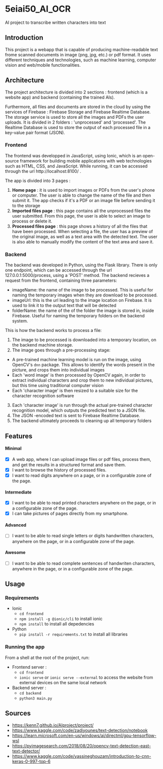 # 5eiai50_AI_OCR
AI project to transcribe written characters into text

## Introduction
This project is a webapp that is capable of producing machine-readable text frome scanned documents in image (png, jpg, etc.) or pdf format.
It uses different techniques and technologies, such as machine learning, computer vision and web/mobile functionalities.

## Architecture
The project architecture is divided into 2 sections : frontend (which is a website app) and backend (containing the trained AIs).

Furthermore, all files and documents are stored in the cloud by using the services of Firebase : Firebase Storage and Firebase Realtime Database.
The storage service is used to store all the images and PDFs the user uploads. It is divided in 2 folders : 'unprocessed' and 'processed'. The Realtime Database is used to store the output of each processed file in a key-value pair format (JSON).

### Frontend
The frontend was developped in JavaScript, using Ionic, which is an open-source framework for building mobile applications with web technologies such as HTML, CSS, and JavaScript. While running, it can be accessed through the url http://localhost:8100/ .

The app is divided into 3 pages :
1. **Home page** : it is used to import images or PDFs from the user's phone or computer. The user is able to change the name of the file and then submit it.
The app checks if it's a PDF or an image file before sending it to the storage
2. **Imported files page** : this page contains all the unprocessed files the user submitted. From this page, the user is able to select an image to process or delete it.
3. **Processed files page** : this page shows a history of all the files that have been processed. When selecting a file, the user has a preview of the original image, as well as a text area with the detected text. The user is also able to manually modify the content of the text area and save it.


### Backend
The backend was developed in Python, using the Flask library. There is only one endpoint, which can be accessed through the url 127.0.0.1:5000/process, using a 'POST' method. The backend recieves a request from the frontend, containing three parameters: 
- imageName: the name of the image to be processed. This is useful for naming the temporary images when they are download to be processed.
- imageUrl: this is the url leading to the image location on Firebase. It is used to link it to the output text that will be detected
- folderName: the name of the of the folder the image is stored in, inside Firebase. Useful for naming the temporary folders on the backend system.

This is how the backend works to process a file:
1. The image to be processed is downloaded into a temporary location, on the backend machine storage.
2. The image goes through a pre-processing stage: 
- A pre-trained machine learning model is run on the image, using OpenCV's `dnn` package. This allows to identify the words present in the picture, and crops them into individual images
- Each 'word image' is then processed by OpenCV again, in order to extract individual characters and crop them to new individual pictures, but this time using traditional computer vision
- Each 'character image' is then resized to a suitable size for the character recognition software
3. Each 'character image' is run through the actual pre-trained character recognition model, which outputs the predicted text to a JSON file.
4. The JSON -encoded text is sent to Firebase Realtime Database.
5. The backend ultimately proceeds to cleaning up all temporary folders


## Features
#### Minimal
- [x] A web app, where I can upload image files or pdf files, process them, and get the results in a structured format and save them.
- [x] I want to browse the history of processed files.
- [x] I want to read digits anywhere on a page, or in a configurable zone of the page.
#### Intermediate
- [x] I want to be able to read printed characters anywhere on the page, or in a configurable zone of the page.
- [x] I can take pictures of pages directly from my smartphone.
#### Advanced
- [ ] I want to be able to read single letters or digits handwritten characters, anywhere on the page, or in a configurable zone of the page.
#### Awesome
- [ ] I want to be able to read complete sentences of handwriten characters, anywhere in the page, or in a configurable zone of the page.


## Usage
### Requirements
* Ionic
    - ```cd frontend```
    - ```npm install -g @ionic/cli``` to install ionic
    - ```npm install``` to install all depedencies
* Python
    - ```pip install -r requirements.txt``` to install all libraries
### Running the app
From a shell at the root of the project, run:
- Frontend server : 
    - ```cd frontend```
    - ```ionic serve``` or ```ionic serve --external``` to access the website from external devices on the same local network
- Backend server :
    - ```cd backend```
    - ```python3 main.py```


## Sources
- https://kenn7.github.io/AIproject/project/
- https://www.kaggle.com/code/zadiyounes/text-detection/notebook
- https://learn.microsoft.com/en-us/windows/ai/directml/gpu-tensorflow-wsl
- https://pyimagesearch.com/2018/08/20/opencv-text-detection-east-text-detector/
- https://www.kaggle.com/code/yassineghouzam/introduction-to-cnn-keras-0-997-top-6
